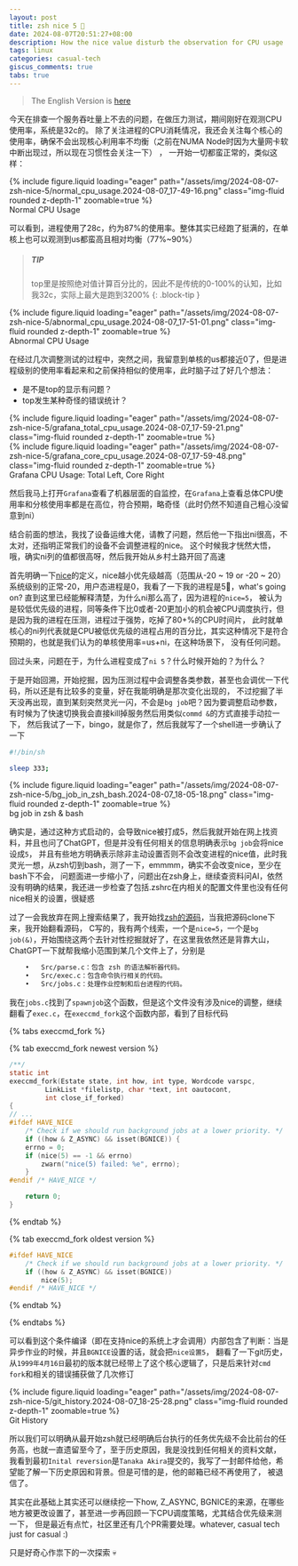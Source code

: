 ```yaml
---
layout: post
title: zsh nice 5 🧐
date: 2024-08-07T20:51:27+08:00
description: How the nice value disturb the observation for CPU usage
tags: linux
categories: casual-tech
giscus_comments: true
tabs: true
---
```


> The English Version is [here](https://medium.com/@ifuryst./zsh-nice-5-f520a70d0f90)

今天在排查一个服务吞吐量上不去的问题，在做压力测试，期间刚好在观测CPU使用率，系统是32c的。
除了关注进程的CPU消耗情况，我还会关注每个核心的使用率，确保不会出现核心利用率不均衡（之前在NUMA Node时因为大量网卡软中断出现过，所以现在习惯性会关注一下） ，
一开始一切都蛮正常的，类似这样：

<div class="row mt-3">
    <div class="col-12 col-md-8 col-lg-6 col-xl-6 col-xxl-6 mt-0 mb-0 mx-auto">
        {% include figure.liquid loading="eager" path="/assets/img/2024-08-07-zsh-nice-5/normal_cpu_usage.2024-08-07_17-49-16.png" class="img-fluid rounded z-depth-1" zoomable=true %}
    </div> 
</div>
<div class="caption mt-0">
    Normal CPU Usage
</div>

可以看到，进程使用了28c，约为87%的使用率。整体其实已经跑了挺满的，在单核上也可以观测到us都蛮高且相对均衡（77%~90%）

> ##### TIP
>
> top里是按照绝对值计算百分比的，因此不是传统的0-100%的认知，比如我32c，实际上最大是跑到3200%
> {: .block-tip }

<div class="row mt-3">
    <div class="col-12 col-md-8 col-lg-6 col-xl-6 col-xxl-6 mt-0 mb-0 mx-auto">
        {% include figure.liquid loading="eager" path="/assets/img/2024-08-07-zsh-nice-5/abnormal_cpu_usage.2024-08-07_17-51-01.png" class="img-fluid rounded z-depth-1" zoomable=true %}
    </div>
</div>
<div class="caption mt-0">
    Abnormal CPU Usage
</div>

在经过几次调整测试的过程中，突然之间，我留意到单核的us都接近0了，但是进程级别的使用率看起来和之前保持相似的使用率，此时脑子过了好几个想法：

- 是不是top的显示有问题？
- top发生某种奇怪的错误统计？

<div class="row mt-3">
    <div class="col-sm mt-0 mb-0">
        {% include figure.liquid loading="eager" path="/assets/img/2024-08-07-zsh-nice-5/grafana_total_cpu_usage.2024-08-07_17-59-21.png" class="img-fluid rounded z-depth-1" zoomable=true %}
    </div>
    <div class="col-sm mt-0 mb-0">
        {% include figure.liquid loading="eager" path="/assets/img/2024-08-07-zsh-nice-5/grafana_core_cpu_usage.2024-08-07_17-59-48.png" class="img-fluid rounded z-depth-1" zoomable=true %}
    </div>
</div>
<div class="caption mt-0">
    Grafana CPU Usage: Total Left, Core Right
</div>

然后我马上打开`Grafana`查看了机器层面的自监控，在`Grafana`上查看总体CPU使用率和分核使用率都是在高位，符合预期，略奇怪（此时仍然不知道自己粗心没留意到ni）

结合前面的想法，我找了设备运维大佬，请教了问题，然后他一下指出ni很高，不太对，还指明正常我们的设备不会调整进程的nice。
这个时候我才恍然大悟，哦，确实ni列的值都很高呀，然后我开始从乡村土路开回了高速

首先明确一下[nice](<https://en.wikipedia.org/wiki/Nice_(Unix)>)的定义，nice越小优先级越高（范围从-20 ~ 19 or -20 ~ 20）
系统级别的正常-20，用户态进程是0，我看了一下我的进程是5🤔，what's going on? 直到这里已经能解释清楚，为什么ni那么高了，因为进程的`nice=5`，
被认为是较低优先级的进程，同等条件下比0或者-20更加小的机会被CPU调度执行，但是因为我的进程在压测，进程过于强势，吃掉了80+%的CPU时间片，
此时就单核心的ni列代表就是CPU被低优先级的进程占用的百分比，其实这种情况下是符合预期的，也就是我们认为的单核使用率=us+ni，在这种场景下，
没有任何问题。

回过头来，问题在于，为什么进程变成了`ni 5`？什么时候开始的？为什么？

于是开始回溯，开始挖掘，因为压测过程中会调整各类参数，甚至也会调优一下代码，所以还是有比较多的变量，好在我能明确是那次变化出现的，
不过挖掘了半天没再出现，直到某刻突然灵光一闪，不会是`bg job`吧？因为要调整启动参数，有时候为了快速切换我会直接kill掉服务然后用类似`commd &`的方式直接手动拉一下，
然后我试了一下，bingo，就是你了，然后我就写了一个shell进一步确认了一下

```bash
#!/bin/sh

sleep 333;
```

<div class="row mt-3">
    <div class="col-sm mt-0 mb-0">
        {% include figure.liquid loading="eager" path="/assets/img/2024-08-07-zsh-nice-5/bg_job_in_zsh_bash.2024-08-07_18-05-18.png" class="img-fluid rounded z-depth-1" zoomable=true %}
    </div>
</div>
<div class="caption mt-0">
    bg job in zsh & bash
</div>

确实是，通过这种方式启动的，会导致nice被打成5，然后我就开始在网上找资料，并且也问了ChatGPT，但是并没有任何相关的信息明确表示`bg job`会将nice设成`5`，
并且有些地方明确表示除非主动设置否则不会改变进程的nice值，此时我灵光一想，从zsh切到bash，测了一下，emmmm，确实不会改变nice，至少在bash下不会，
问题面进一步缩小了，问题出在zsh身上，继续查资料问AI，依然没有明确的结果，我还进一步检查了包括.zshrc在内相关的配置文件里也没有任何nice相关的设置，很疑惑

过了一会我放弃在网上搜索结果了，我开始找[zsh的源码](https://zsh.sourceforge.io/Arc/git.html)，当我把源码clone下来，我开始翻看源码，
C写的，我有两个线索，一个是`nice=5`，一个是`bg job(&)`，开始围绕这两个去针对性挖掘就好了，在这里我依然还是背靠大山，ChatGPT一下就帮我缩小范围到某几个文件上了，分别是

```bash
	•	Src/parse.c：包含 zsh 的语法解析器代码。
	•	Src/exec.c：包含命令执行相关的代码。
	•	Src/jobs.c：处理作业控制和后台进程的代码。
```

我在`jobs.c`找到了`spawnjob`这个函数，但是这个文件没有涉及nice的调整，继续翻看了`exec.c`，在`execcmd_fork`这个函数内部，看到了目标代码

{% tabs execcmd_fork %}

{% tab execcmd_fork newest version %}

```c
/**/
static int
execcmd_fork(Estate state, int how, int type, Wordcode varspc,
	     LinkList *filelistp, char *text, int oautocont,
	     int close_if_forked)
{
// ...
#ifdef HAVE_NICE
    /* Check if we should run background jobs at a lower priority. */
    if ((how & Z_ASYNC) && isset(BGNICE)) {
	errno = 0;
	if (nice(5) == -1 && errno)
	    zwarn("nice(5) failed: %e", errno);
    }
#endif /* HAVE_NICE */

    return 0;
}
```

{% endtab %}

{% tab execcmd_fork oldest version %}

```c
#ifdef HAVE_NICE
	/* Check if we should run background jobs at a lower priority. */
	if ((how & Z_ASYNC) && isset(BGNICE))
	    nice(5);
#endif /* HAVE_NICE */
```

{% endtab %}

{% endtabs %}

可以看到这个条件编译（即在支持nice的系统上才会调用）内部包含了判断：当是异步作业的时候，并且`BGNICE`设置的话，就会把`nice设置5`，
翻看了一下git历史，从`1999年4月16日`最初的版本就已经带上了这个核心逻辑了，只是后来针对`cmd fork`和相关的错误捕获做了几次修订

<div class="row mt-3">
    <div class="col-sm mt-0 mb-0">
        {% include figure.liquid loading="eager" path="/assets/img/2024-08-07-zsh-nice-5/git_history.2024-08-07_18-25-28.png" class="img-fluid rounded z-depth-1" zoomable=true %}
    </div>
</div>
<div class="caption mt-0">
    Git History
</div>

所以我们可以明确从最开始zsh就已经明确后台执行的任务优先级不会比前台的任务高，也就一直遗留至今了，至于历史原因，我是没找到任何相关的资料文献，
我看到最初`Inital reversion`是`Tanaka Akira`提交的，我写了一封邮件给他，希望能了解一下历史原因和背景。但是可惜的是，他的邮箱已经不再使用了，
被退信了。

其实在此基础上其实还可以继续挖一下how, Z_ASYNC, BGNICE的来源，在哪些地方被更改设置了，甚至进一步再回顾一下CPU调度策略，尤其结合优先级来测一下，
但是最近有点忙，社区里还有几个PR需要处理。whatever, casual tech just for casual :)

只是好奇心作祟下的一次探索 💀
